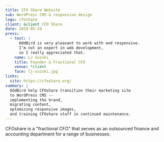 ```yaml
---
title: CFO Share Website
sub: WordPress CMS & responsive design
logo: cfoshare
client: &client CFO Share
date: 2019-05-29
press:
  - text: |
      OddBird is very pleasant to work with and responsive. 
      I’m not an expert in web development, 
      so I really appreciated that.
    name: LJ Suzuki
    title: Founder & Fractional CFO 
    venue: *client
    face: lj-suzuki.jpg
links:
  site: https://cfoshare.org/
summary: |
  OddBird help CFOshare transition their marketing site 
  to WordPress CMS -- 
  implementing the brand, 
  migrating content, 
  optomizing responsive images,
  and training CFOshare staff in continued maintenance. 
---
```


CFOshare is a "fractional CFO"
that serves as an outsourced finance and accounting department 
for a range of businesses. 
